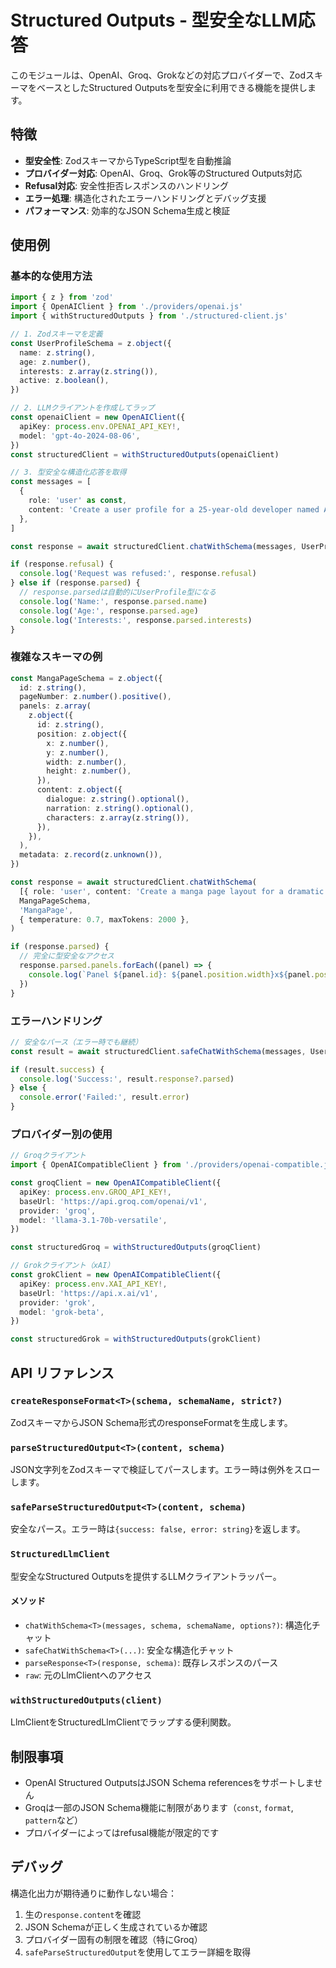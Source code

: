 # Structured Outputs - 型安全なLLM応答

このモジュールは、OpenAI、Groq、Grokなどの対応プロバイダーで、ZodスキーマをベースとしたStructured Outputsを型安全に利用できる機能を提供します。

## 特徴

- **型安全性**: ZodスキーマからTypeScript型を自動推論
- **プロバイダー対応**: OpenAI、Groq、Grok等のStructured Outputs対応
- **Refusal対応**: 安全性拒否レスポンスのハンドリング
- **エラー処理**: 構造化されたエラーハンドリングとデバッグ支援
- **パフォーマンス**: 効率的なJSON Schema生成と検証

## 使用例

### 基本的な使用方法

```typescript
import { z } from 'zod'
import { OpenAIClient } from './providers/openai.js'
import { withStructuredOutputs } from './structured-client.js'

// 1. Zodスキーマを定義
const UserProfileSchema = z.object({
  name: z.string(),
  age: z.number(),
  interests: z.array(z.string()),
  active: z.boolean(),
})

// 2. LLMクライアントを作成してラップ
const openaiClient = new OpenAIClient({
  apiKey: process.env.OPENAI_API_KEY!,
  model: 'gpt-4o-2024-08-06',
})
const structuredClient = withStructuredOutputs(openaiClient)

// 3. 型安全な構造化応答を取得
const messages = [
  {
    role: 'user' as const,
    content: 'Create a user profile for a 25-year-old developer named Alice',
  },
]

const response = await structuredClient.chatWithSchema(messages, UserProfileSchema, 'UserProfile')

if (response.refusal) {
  console.log('Request was refused:', response.refusal)
} else if (response.parsed) {
  // response.parsedは自動的にUserProfile型になる
  console.log('Name:', response.parsed.name)
  console.log('Age:', response.parsed.age)
  console.log('Interests:', response.parsed.interests)
}
```

### 複雑なスキーマの例

```typescript
const MangaPageSchema = z.object({
  id: z.string(),
  pageNumber: z.number().positive(),
  panels: z.array(
    z.object({
      id: z.string(),
      position: z.object({
        x: z.number(),
        y: z.number(),
        width: z.number(),
        height: z.number(),
      }),
      content: z.object({
        dialogue: z.string().optional(),
        narration: z.string().optional(),
        characters: z.array(z.string()),
      }),
    }),
  ),
  metadata: z.record(z.unknown()),
})

const response = await structuredClient.chatWithSchema(
  [{ role: 'user', content: 'Create a manga page layout for a dramatic scene' }],
  MangaPageSchema,
  'MangaPage',
  { temperature: 0.7, maxTokens: 2000 },
)

if (response.parsed) {
  // 完全に型安全なアクセス
  response.parsed.panels.forEach((panel) => {
    console.log(`Panel ${panel.id}: ${panel.position.width}x${panel.position.height}`)
  })
}
```

### エラーハンドリング

```typescript
// 安全なパース（エラー時でも継続）
const result = await structuredClient.safeChatWithSchema(messages, UserProfileSchema, 'UserProfile')

if (result.success) {
  console.log('Success:', result.response?.parsed)
} else {
  console.error('Failed:', result.error)
}
```

### プロバイダー別の使用

```typescript
// Groqクライアント
import { OpenAICompatibleClient } from './providers/openai-compatible.js'

const groqClient = new OpenAICompatibleClient({
  apiKey: process.env.GROQ_API_KEY!,
  baseUrl: 'https://api.groq.com/openai/v1',
  provider: 'groq',
  model: 'llama-3.1-70b-versatile',
})

const structuredGroq = withStructuredOutputs(groqClient)

// Grokクライアント（xAI）
const grokClient = new OpenAICompatibleClient({
  apiKey: process.env.XAI_API_KEY!,
  baseUrl: 'https://api.x.ai/v1',
  provider: 'grok',
  model: 'grok-beta',
})

const structuredGrok = withStructuredOutputs(grokClient)
```

## API リファレンス

### `createResponseFormat<T>(schema, schemaName, strict?)`

ZodスキーマからJSON Schema形式のresponseFormatを生成します。

### `parseStructuredOutput<T>(content, schema)`

JSON文字列をZodスキーマで検証してパースします。エラー時は例外をスローします。

### `safeParseStructuredOutput<T>(content, schema)`

安全なパース。エラー時は`{success: false, error: string}`を返します。

### `StructuredLlmClient`

型安全なStructured Outputsを提供するLLMクライアントラッパー。

#### メソッド

- `chatWithSchema<T>(messages, schema, schemaName, options?)`: 構造化チャット
- `safeChatWithSchema<T>(...)`: 安全な構造化チャット
- `parseResponse<T>(response, schema)`: 既存レスポンスのパース
- `raw`: 元のLlmClientへのアクセス

### `withStructuredOutputs(client)`

LlmClientをStructuredLlmClientでラップする便利関数。

## 制限事項

- OpenAI Structured OutputsはJSON Schema referencesをサポートしません
- Groqは一部のJSON Schema機能に制限があります（`const`, `format`, `pattern`など）
- プロバイダーによってはrefusal機能が限定的です

## デバッグ

構造化出力が期待通りに動作しない場合：

1. 生の`response.content`を確認
2. JSON Schemaが正しく生成されているか確認
3. プロバイダー固有の制限を確認（特にGroq）
4. `safeParseStructuredOutput`を使用してエラー詳細を取得
